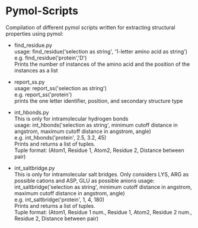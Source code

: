 # Pymol-Scripts
Compilation of different pymol scripts written for extracting structural properties using pymol:

-  find_residue.py  
   usage: find_residue('selection as string', '1-letter amino acid as string')  
   e.g. find_residue('protein','D')  
   Prints the number of instances of the amino acid and the position of the instances as a list

-  report_ss.py  
   usage: report_ss('selection as string')  
   e.g. report_ss('protein')  
   prints the one letter identifier, position, and secondary structure type

-  int_hbonds.py  
   This is only for intramolecular hydrogen bonds  
   usage: int_hbonds('selection as string', minimum cutoff distance in angstrom,       maximum cutoff distance in angstrom, angle)  
   e.g. int_hbonds('protein', 2.5, 3.2, 45)  
   Prints and returns a list of tuples.  
   Tuple format: (Atom1, Residue 1, Atom2, Residue 2, Distance between pair)
   
-  int_saltbridge.py  
   This is only for intramolecular salt bridges. Only considers LYS, ARG as possible cations and ASP, GLU as possible anions
   usage: int_saltbridge('selection as string', minimum cutoff distance in angstrom, maximum cutoff distance in angstrom, angle)  
   e.g. int_saltbridge('protein', 1, 4, 180)  
   Prints and returns a list of tuples.  
   Tuple format: (Atom1, Residue 1 num., Residue 1, Atom2, Residue 2 num., Residue 2, Distance between pair)

